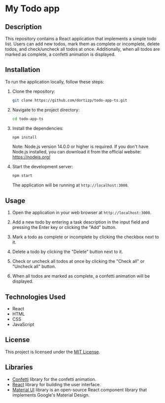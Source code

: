 # My Todo app

## Description

This repository contains a React application that implements a simple todo list. Users can add new todos, mark them as complete or incomplete, delete todos, and check/uncheck all todos at once. Additionally, when all todos are marked as complete, a confetti animation is displayed.

## Installation

To run the application locally, follow these steps:

1. Clone the repository:

   ```bash
   git clone https://github.com/dortizp/todo-app-ts.git
   ```

2. Navigate to the project directory:

   ```bash
   cd todo-app-ts
   ```

3. Install the dependencies:

   ```bash
   npm install
   ```
   Note: Node.js version 14.0.0 or higher is required. If you don't have Node.js installed, you can download it from the official website: https://nodejs.org/
4. Start the development server:

   ```bash
   npm start
   ```

   The application will be running at `http://localhost:3000`.

## Usage

1. Open the application in your web browser at `http://localhost:3000`.

2. Add a new todo by entering a task description in the input field and pressing the Enter key or clicking the "Add" button.

3. Mark a todo as complete or incomplete by clicking the checkbox next to it.

4. Delete a todo by clicking the "Delete" button next to it.

5. Check or uncheck all todos at once by clicking the "Check all" or "Uncheck all" button.

6. When all todos are marked as complete, a confetti animation will be displayed.

## Technologies Used

- React
- HTML
- CSS
- JavaScript

## License

This project is licensed under the [MIT License](LICENSE).

## Libraries


- [Confetti](https://github.com/catdad/canvas-confetti) library for the confetti animation.
- [React](https://reactjs.org/) library for building the user interface.
- [Material UI](https://mui.com) library is an open-source React component library that implements Google's Material Design.

